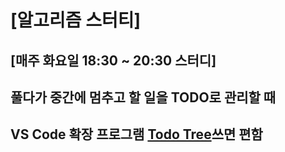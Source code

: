 # [알고리즘 스터티]
## [매주 화요일 18:30 ~ 20:30 스터디]
## 풀다가 중간에 멈추고 할 일을 TODO로 관리할 때  
## VS Code 확장 프로그램 [Todo Tree](https://marketplace.visualstudio.com/items?itemName=Gruntfuggly.todo-tree)쓰면 편함